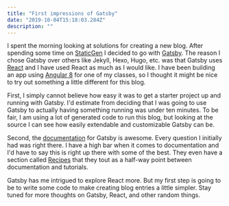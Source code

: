 ```yaml
---
title: "First impressions of Gatsby"
date: "2019-10-04T15:18:03.284Z"
description: ""
---
```


I spent the morning looking at solutions for creating a new blog. After spending some time on [StaticGen](https://www.staticgen.com/) I decided to go with [Gatsby](https://www.gatsbyjs.org/). The reason I chose Gatsby over others like Jekyll, Hexo, Hugo, etc. was that Gatsby uses [React](https://reactjs.org/) and I have used React as much as I would like. I have been building an app using [Angular 8](https://angular.io) for one of my classes, so I thought it might be nice to try out something a little different for this blog.

First, I simply cannot believe how easy it was to get a starter project up and running with Gatsby. I'd estimate from deciding that I was going to use Gatsby to actually having something running was under ten minutes. To be fair, I am using a lot of generated code to run this blog, but looking at the source I can see how easily extendable and customizable Gatsby can be. 

Second, the [documentation](https://www.gatsbyjs.org/docs/) for Gatsby is awesome. Every question I initially had was right there. I have a high bar when it comes to documentation and I'd have to say this is right up there with some of the best. They even have a section called [Recipes](https://www.gatsbyjs.org/docs/recipes/) that they tout as a half-way point between documentation and tutorials.

Gatsby has me intrigued to explore React more. But my first step is going to be to write some code to make creating blog entries a little simpler. Stay tuned for more thoughts on Gatsby, React, and other random things.
